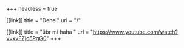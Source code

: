 +++
headless = true

[[link]]
title = "Dehei"
url = "/"

[[link]]
title = "übr mi haha "
url = "https://www.youtube.com/watch?v=xvFZjo5PgG0"
+++
